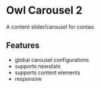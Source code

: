 # Owl Carousel 2

A content slider/carousel for contao.

## Features

- global carousel configurations
- supports newslists
- supports content elements
- responsive

